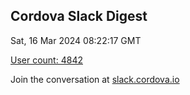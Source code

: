 ## Cordova Slack Digest
Sat, 16 Mar 2024 08:22:17 GMT

[User count: 4842](https://cordova.slack.com/)


Join the conversation at [slack.cordova.io](http://slack.cordova.io/)
